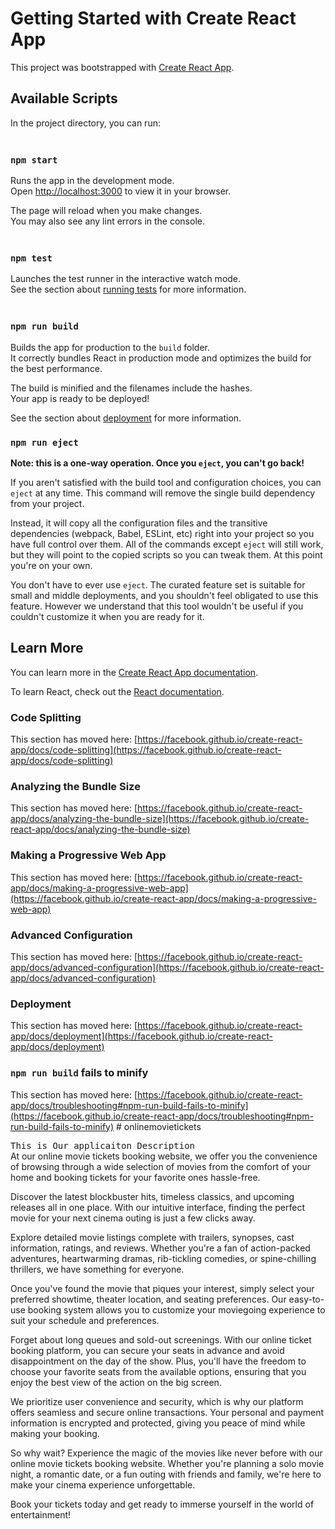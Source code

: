 # Getting Started with Create React App

This project was bootstrapped with [Create React App](https://github.com/facebook/create-react-app).

## Available Scripts

In the project directory, you can run:

### <br/> <kbd> `npm start` </kbd><br/>

Runs the app in the development mode.\
Open [http://localhost:3000](http://localhost:3000) to view it in your browser.

The page will reload when you make changes.\
You may also see any lint errors in the console.

### <br/> <kbd>`npm test`</kbd><br/>

Launches the test runner in the interactive watch mode.\
See the section about [running tests](https://facebook.github.io/create-react-app/docs/running-tests) for more information.

### <br/> <kbd> `npm run build`</kbd><br/>

Builds the app for production to the `build` folder.\
It correctly bundles React in production mode and optimizes the build for the best performance.

The build is minified and the filenames include the hashes.\
Your app is ready to be deployed!

See the section about [deployment](https://facebook.github.io/create-react-app/docs/deployment) for more information.

### `npm run eject`

**Note: this is a one-way operation. Once you `eject`, you can't go back!**

If you aren't satisfied with the build tool and configuration choices, you can `eject` at any time. This command will remove the single build dependency from your project.

Instead, it will copy all the configuration files and the transitive dependencies (webpack, Babel, ESLint, etc) right into your project so you have full control over them. All of the commands except `eject` will still work, but they will point to the copied scripts so you can tweak them. At this point you're on your own.

You don't have to ever use `eject`. The curated feature set is suitable for small and middle deployments, and you shouldn't feel obligated to use this feature. However we understand that this tool wouldn't be useful if you couldn't customize it when you are ready for it.

## Learn More

You can learn more in the [Create React App documentation](https://facebook.github.io/create-react-app/docs/getting-started).

To learn React, check out the [React documentation](https://reactjs.org/).

### Code Splitting

This section has moved here: [https://facebook.github.io/create-react-app/docs/code-splitting](https://facebook.github.io/create-react-app/docs/code-splitting)

### Analyzing the Bundle Size

This section has moved here: [https://facebook.github.io/create-react-app/docs/analyzing-the-bundle-size](https://facebook.github.io/create-react-app/docs/analyzing-the-bundle-size)

### Making a Progressive Web App

This section has moved here: [https://facebook.github.io/create-react-app/docs/making-a-progressive-web-app](https://facebook.github.io/create-react-app/docs/making-a-progressive-web-app)

### Advanced Configuration

This section has moved here: [https://facebook.github.io/create-react-app/docs/advanced-configuration](https://facebook.github.io/create-react-app/docs/advanced-configuration)

### Deployment

This section has moved here: [https://facebook.github.io/create-react-app/docs/deployment](https://facebook.github.io/create-react-app/docs/deployment)

### `npm run build` fails to minify

This section has moved here: [https://facebook.github.io/create-react-app/docs/troubleshooting#npm-run-build-fails-to-minify](https://facebook.github.io/create-react-app/docs/troubleshooting#npm-run-build-fails-to-minify)
#   o n l i n e m o v i e t i c k e t s 
 <br/>

<kbd>This is Our applicaiton Description</kbd> <br/>
 At our online movie tickets booking website, we offer you the convenience of browsing through a wide selection of movies from the comfort of your home and booking tickets for your favorite ones hassle-free.

Discover the latest blockbuster hits, timeless classics, and upcoming releases all in one place. With our intuitive interface, finding the perfect movie for your next cinema outing is just a few clicks away.

Explore detailed movie listings complete with trailers, synopses, cast information, ratings, and reviews. Whether you're a fan of action-packed adventures, heartwarming dramas, rib-tickling comedies, or spine-chilling thrillers, we have something for everyone.

Once you've found the movie that piques your interest, simply select your preferred showtime, theater location, and seating preferences. Our easy-to-use booking system allows you to customize your moviegoing experience to suit your schedule and preferences.

Forget about long queues and sold-out screenings. With our online ticket booking platform, you can secure your seats in advance and avoid disappointment on the day of the show. Plus, you'll have the freedom to choose your favorite seats from the available options, ensuring that you enjoy the best view of the action on the big screen.

We prioritize user convenience and security, which is why our platform offers seamless and secure online transactions. Your personal and payment information is encrypted and protected, giving you peace of mind while making your booking.

So why wait? Experience the magic of the movies like never before with our online movie tickets booking website. Whether you're planning a solo movie night, a romantic date, or a fun outing with friends and family, we're here to make your cinema experience unforgettable.

Book your tickets today and get ready to immerse yourself in the world of entertainment!
